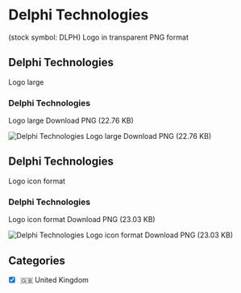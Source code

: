 # Delphi Technologies
 (stock symbol: DLPH) Logo in transparent PNG format

## Delphi Technologies
 Logo large

### Delphi Technologies
 Logo large Download PNG (22.76 KB)

![Delphi Technologies
 Logo large Download PNG (22.76 KB)](/img/orig/DLPH_BIG-acecca44.png)

## Delphi Technologies
 Logo icon format

### Delphi Technologies
 Logo icon format Download PNG (23.03 KB)

![Delphi Technologies
 Logo icon format Download PNG (23.03 KB)](/img/orig/DLPH-21dde951.png)



## Categories
- [x] 🇬🇧 United Kingdom
